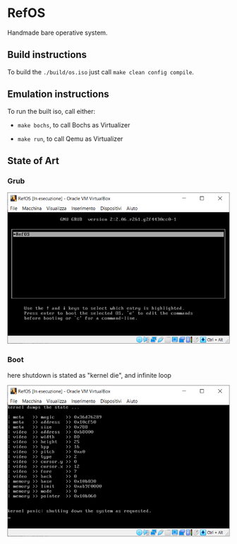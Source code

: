 # RefOS

Handmade bare operative system.

## Build instructions

To build the `./build/os.iso` just call `make clean config compile`.

## Emulation instructions

To run the built iso, call either:

- `make bochs`, to call Bochs as Virtualizer

- `make run`, to call Qemu as Virtualizer

## State of Art

### Grub

![without EFI (= text mode available)](grub.png)

### Boot

here shutdown is stated as "kernel die", and infinite loop

![sample kernel state dump](boot.png)
